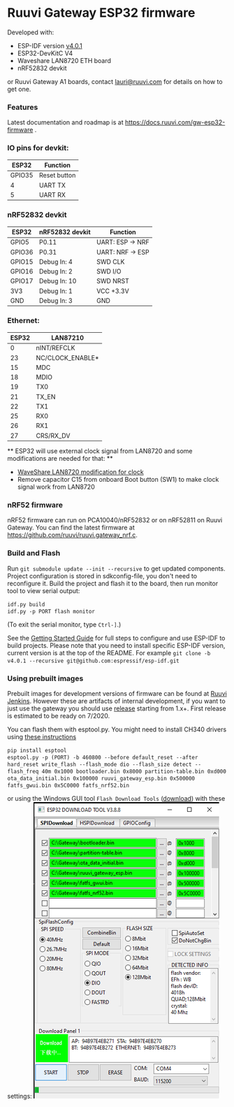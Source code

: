 # Ruuvi Gateway ESP32 firmware

Developed with:
* ESP-IDF version [v4.0.1](https://github.com/espressif/esp-idf/releases/tag/v4.0.1)
* ESP32-DevKitC V4
* Waveshare LAN8720 ETH board
* nRF52832 devkit

or Ruuvi Gateway A1 boards, contact lauri@ruuvi.com for details on how to get one. 

### Features

Latest documentation and roadmap is at https://docs.ruuvi.com/gw-esp32-firmware . 

### IO pins for devkit:
| ESP32  |   Function   |
|--------|--------------|
| GPIO35 | Reset button |
| 4 | UART TX |
| 5 | UART RX |

### nRF52832 devkit
| ESP32  | nRF52832 devkit |     Function     |
|--------|-----------------|------------------|
| GPIO5  | P0.11           | UART: ESP -> NRF |
| GPIO36 | P0.31           | UART: NRF -> ESP |
| GPIO15 | Debug In: 4     | SWD CLK          |
| GPIO16 | Debug In: 2     | SWD I/O          |
| GPIO17 | Debug In: 10    | SWD NRST         |
| 3V3    | Debug In: 1     | VCC +3.3V        |
| GND    | Debug In: 3     | GND              |

### Ethernet:
| ESP32 | LAN87210 |
|----|---|
|  0 | nINT/REFCLK |
| 23 | NC/CLOCK_ENABLE* |
| 15 | MDC |
| 18 | MDIO |
| 19 | TX0 |
| 21 | TX_EN |
| 22 | TX1 |
| 25 | RX0 |
| 26 | RX1 |
| 27 | CRS/RX_DV |

** ESP32 will use external clock signal from LAN8720 and some modifications are needed for that: **
* [WaveShare LAN8720 modification for clock](https://sautter.com/blog/ethernet-on-esp32-using-lan8720/)
* Remove capacitor C15 from onboard Boot button (SW1) to make clock signal work from LAN8720

### nRF52 firmware
nRF52 firmware can run on PCA10040/nRF52832 or on nRF52811 on Ruuvi Gateway. You can find the latest firmware at https://github.com/ruuvi/ruuvi.gateway_nrf.c. 

### Build and Flash

Run `git submodule update --init --recursive` to get updated components. 
Project configuration is stored in sdkconfig-file, you don't need to reconfigure it. 
Build the project and flash it to the board, then run monitor tool to view serial output:

```
idf.py build
idf.py -p PORT flash monitor
```

(To exit the serial monitor, type ``Ctrl-]``.)

See the [Getting Started Guide](https://docs.espressif.com/projects/esp-idf/en/latest/esp32/get-started/) for full steps to configure and use ESP-IDF to build projects. Please note that you need to install specific ESP-IDF version, current version is at the top of the README. For example `git clone -b v4.0.1 --recursive git@github.com:espressif/esp-idf.git`

### Using prebuilt images
Prebuilt images for development versions of firmware can be found at [Ruuvi Jenkins](https://jenkins.ruuvi.com/job/ruuvi_gateway_esp-PR/). However these are artifacts of internal development, if you want to just use the gateway you should use [release](https://github.com/ruuvi/ruuvi.gateway_esp.c/releases) starting from 1.x+. First release is estimated to be ready on 7/2020. 

You can flash them with esptool.py. You might need to install CH340 drivers using [these instructions](https://learn.sparkfun.com/tutorials/how-to-install-ch340-drivers#drivers-if-you-need-them)
```
pip install esptool
esptool.py -p (PORT) -b 460800 --before default_reset --after hard_reset write_flash --flash_mode dio --flash_size detect --flash_freq 40m 0x1000 bootloader.bin 0x8000 partition-table.bin 0xd000 ota_data_initial.bin 0x100000 ruuvi_gateway_esp.bin 0x500000 fatfs_gwui.bin 0x5C0000 fatfs_nrf52.bin
```

or using the Windows GUI tool `Flash Download Tools` ([download](https://www.espressif.com/en/support/download/other-tools)) with these settings:
![alt text](docs/guiflasher.png "Bootloader 0x1000, partition table 0x8000, ota_data_initial 0xd000, ruuvi_gateway_esp 0x100000, fatfs_gwui 0x500000, fatfs_nrf52 0x5C0000")
